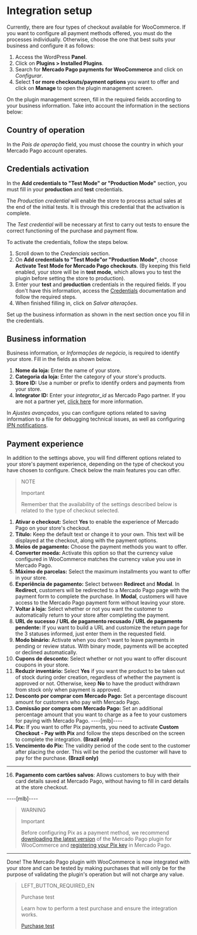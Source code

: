 # Integration setup

Currently, there are four types of checkout available for WooCommerce. If you want to configure all payment methods offered, you must do the processes individually. Otherwise, choose the one that best suits your business and configure it as follows:

1. Access the WordPress **Panel**.
2. Click on **Plugins > Installed Plugins**.
3. Search for **Mercado Pago payments for WooCommerce** and click on _Configurar_.
4. Select **1 or more checkouts/payment options** you want to offer and click on **Manage** to open the plugin management screen.

On the plugin management screen, fill in the required fields according to your business information. Take into account the information in the sections below: 

## Country of operation

In the *País de operação* field, you must choose the country in which your Mercado Pago account operates. 

## Credentials activation

In the **Add credentials to "Test Mode" or "Production Mode"** section, you must fill in your **production** and **test** credentials.

The *Production credential* will enable the store to process actual sales at the end of the initial tests. It is through this credential that the activation is complete.

The *Test credential* will be necessary at first to carry out tests to ensure the correct functioning of the purchase and payment flow.

To activate the credentials, follow the steps below.

1. Scroll down to the _Credenciais_ section.
2. On **Add credentials to "Test Mode"or "Production Mode"**, choose **Activate Test Mode for Mercado Pago checkouts**. (By keeping this field enabled, your store will be in **test mode**, which allows you to test the plugin before setting the store to production).
3. Enter your **test** and **production** credentials in the required fields. If you don't have this information, access the [Credentials](https://www.mercadopago.[FAKER][URL][DOMAIN]/developers/en/guides/resources/credentials) documentation and follow the required steps. 
4. When finished filling in, click on _Salvar alterações_.

Set up the business information as shown in the next section once you fill in the credentials. 

## Business information

Business information, or *Informações de negócio*, is required to identify your store. Fill in the fields as shown below.

1. **Nome da loja:** Enter the name of your store.
2. **Categoria da loja:** Enter the category of your store's products.
3. **Store ID:** Use a number or prefix to identify orders and payments from your store.
4. **Integrator ID:** Enter your *integrator_id* as Mercado Pago partner. If you are not a partner yet, [click here](https://www.mercadopago[FAKER][URL][DOMAIN]/developers/en/developer-program) for more information.

In _Ajustes avançados_, you can configure options related to saving information to a file for debugging technical issues, as well as configuring [IPN notifications](https://www.mercadopago[FAKER][URL][DOMAIN]/developers/en/guides/notifications/ipn).

## Payment experience

In addition to the settings above, you will find different options related to your store's payment experience, depending on the type of checkout you have chosen to configure. Check below the main features you can offer.

> NOTE
>
> Important
>
> Remember that the availability of the settings described below is related to the type of checkout selected.

1. **Ativar o checkout:** Select **Yes** to enable the experience of Mercado Pago on your store's checkout.
2. **Título:** Keep the default text or change it to your own. This text will be displayed at the checkout, along with the payment options.
3. **Meios de pagamento:** Choose the payment methods you want to offer.
4. **Converter moeda:** Activate this option so that the currency value configured in WooCommerce matches the currency value you use in Mercado Pago.
5. **Máximo de parcelas:** Select the maximum installments you want to offer in your store.
6. **Experiência de pagamento:** Select between **Redirect** and **Modal**. In **Redirect**, customers will be redirected to a Mercado Pago page with the payment form to complete the purchase. In **Modal**, customers will have access to the Mercado Pago payment form without leaving your store.
7. **Voltar à loja:** Select whether or not you want the customer to automatically return to your store after completing the payment.
8. **URL de sucesso / URL de pagamento recusado / URL de pagamento pendente:** If you want to build a URL and customize the return page for the 3 statuses informed, just enter them in the requested field.
9. **Modo binário:** Activate when you don't want to leave payments in pending or review status. With binary mode, payments will be accepted or declined automatically.
10. **Cupons de desconto:** Select whether or not you want to offer discount coupons in your store.
11. **Reduzir inventário:** Select **Yes** if you want the product to be taken out of stock during order creation, regardless of whether the payment is approved or not. Otherwise, keep **No** to have the product withdrawn from stock only when payment is approved. 
12. **Desconto por comprar com Mercado Pago:** Set a percentage discount amount for customers who pay with Mercado Pago.
13. **Comissão por compra com Mercado Pago:** Set an additional percentage amount that you want to charge as a fee to your customers for paying with Mercado Pago.
----[mlb]----
14. **Pix:** If you want to offer Pix payments, you need to activate **Custom Checkout** **- Pay with Pix** and follow the steps described on the screen to complete the integration. **(Brazil only)**
15. **Vencimento do Pix:** The validity period of the code sent to the customer after placing the order. This will be the period the customer will have to pay for the purchase. **(Brazil only)**
------------
16. **Pagamento com cartões salvos**: Allows customers to buy with their card details saved at Mercado Pago, without having to fill in card details at the store checkout.

----[mlb]----
> WARNING
>
> Important
>
>Before configuring Pix as a payment method, we recommend [downloading the latest version](https://br.wordpress.org/plugins/woocommerce-mercadopago/#description) of the Mercado Pago plugin for WooCommerce and [registering your Pix key](https://www.mercadopago.com.br/stop/pix?url=https%3A%2F%2Fwww.mercadopago.com.br%2Fadmin-pix-keys%2Fmy-keys&authentication_mode=required) in Mercado Pago.
------------

Done! The Mercado Pago plugin with WooCommerce is now integrated with your store and can be tested by making purchases that will only be for the purpose of validating the plugin's operation but will not charge any value.

> LEFT_BUTTON_REQUIRED_EN
>
> Purchase test
>
> Learn how to perform a test purchase and ensure the integration works.
>
> [Purchase test](https://www.mercadopago[FAKER][URL][DOMAIN]/developers/en/guides/plugins/woocommerce/testing)